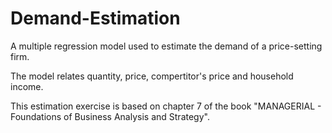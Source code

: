 # Demand-Estimation
A multiple regression model used to estimate the demand of a price-setting firm.

The model relates quantity, price, compertitor's price and household income.

This estimation exercise is based on chapter 7 of the book "MANAGERIAL - Foundations of Business Analysis and Strategy".
